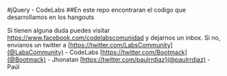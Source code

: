 #jQuery - CodeLabs
##En este repo encontraran el codigo que desarrollamos en los hangouts

Si tienen alguna duda puedes visitar <https://www.facebook.com/codelabscomunidad> y dejarnos un inbox.
Si no, envianos un twitter a
[https://twitter.com/LabsCommunity](@LabsCommunity) - CodeLabs
[https://twitter.com/Bootmack](@Bootmack) - Jhonatan
[https://twitter.com/paulrrdiaz](@paulrrdiaz) - Paúl